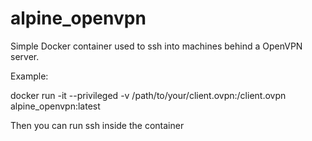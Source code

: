 # alpine_openvpn

Simple Docker container used to ssh into machines behind a OpenVPN server.

Example:

docker run -it --privileged  -v /path/to/your/client.ovpn:/client.ovpn alpine_openvpn:latest

Then you can run ssh inside the container
